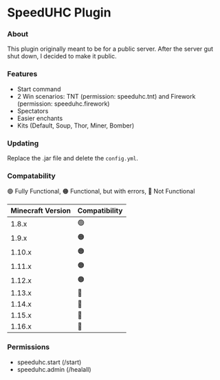 # SpeedUHC Plugin

### About
This plugin originally meant to be for a public server. After the server gut shut down, I decided to make it public.

### Features
- Start command
- 2 Win scenarios: TNT (permission: speeduhc.tnt) and Firework (permission: speeduhc.firework)
- Spectators
- Easier enchants
- Kits (Default, Soup, Thor, Miner, Bomber)

### Updating
Replace the .jar file and delete the ``config.yml``.

### Compatability
🟢 Fully Functional, 🟠 Functional, but with errors, 🔴 Not Functional

| Minecraft Version  | Compatibility |
| ------------- | ------------- |
| 1.8.x  | 🟢 |
| 1.9.x  | 🟠 |
| 1.10.x  | 🟠 |
| 1.11.x  | 🟠 |
| 1.12.x  | 🟠 |
| 1.13.x  | 🔴 |
| 1.14.x  | 🔴 |
| 1.15.x  | 🔴 |
| 1.16.x  | 🔴 |

### Permissions
- speeduhc.start (/start)
- speeduhc.admin (/healall)

